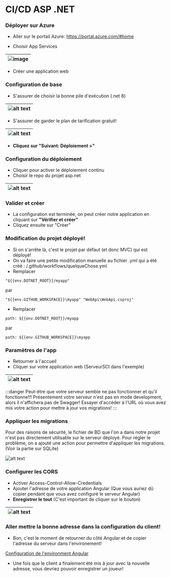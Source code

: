 # CI/CD ASP .NET

<!--
### Changer la BD
- Nous utiliserons SQLite pour le déploiement
- C'est n'est pas particulièrement bon, mais ça nous permet de garder l'hébergement gratuit!
- Vous devrez ajouter la dépendance à Microsoft.EntityFrameworkCore.Sqlite

```csharp
builder.Services.AddDbContext<ApplicationDbContext>(options =>
{
    options.UseLazyLoadingProxies();
    // Ajouter Microsoft.EntityFrameworkCore.Sqlite
    options.UseSqlite(connectionString);
});
```

- Ajuster maintenant appsettings.json
- La connection string pour SQLite est très simple

```csharp
"ConnectionStrings": {
  "DefaultConnection": "DataSource=app.db;Cache=Shared"
},
```
- Comme c'est une technologie de BD différente, la syntaxe n'est pas exactement la même et les migrations ne sont pas compatibles entre les deux!
:::warning
Il faut également refaire les **migrations!**
:::

:::info
Comme ce n'est pas trop intéressant de travailler avec SQLite, c'est probablement une bonne idée de vous créer une branche pour le déploiement, disons "prod". Et de faire le changement de BD dans cette branche là et continuer d'utiliser MS SQL dans vos autres branches.
:::
-->
<!--
### Outil de debug EntityFramework

En ajoutant cette configuration dans Program.cs, on va pouvoir obtenir des erreurs plus claires sur nos pages lorsqu'il y a un problème avec EntityFramework.
On va également pouvoir appliquer les migrations sur le serveur facilement.

```csharp
// Permet d'obtenir des erreurs de BD plus claires et même d'appliquer des migrations manquantes
builder.Services.AddDatabaseDeveloperPageExceptionFilter();
```

Il faut également ajouter cette libraire:

|![alt text](image-2.png)|
|-|
-->

### Déployer sur Azure

- Aller sur le portail Azure: https://portal.azure.com/#home

- Choisir App Services

| ![image](/img/infos/CICD/ASP/5W5-s3-az10.jpg) |
|-|

- Créer une application web

### Configuration de base
- S'assurer de choisir la bonne pile d'exécution (.net 8)


| ![alt text](image-16.png) |
|-|

- S'assurer de garder le plan de tarification gratuit!

| ![alt text](image-17.png) |
|-|

- **Cliquez sur "Suivant: Déploiement >"**

### Configuration du déploiement
- Cliquer pour activer le déploiement continu
- Choisir le repo du projet asp.net

| ![alt text](image-18.png) |
|-|

### Valider et créer
- La configuration est terminée, on peut créer notre application en cliquant sur **"Vérifier et créer"**
- Cliquez ensuite sur "Créer"

### Modification du projet déployé!
- Si on s'arrête là, c'est le projet par défaut (et donc MVC) qui est déployé!
- On va faire une petite modification manuelle au fichier .yml qui a été créé : /.github/workflows/quelqueChose.yml
- Remplacer
```
"${{env.DOTNET_ROOT}}/myapp"
```
par
```
"${{env.GITHUB_WORKSPACE}}\myapp" "WebApi\WebApi.csproj"
```
- Remplacer
```
path: ${{env.DOTNET_ROOT}}/myapp
```
par
```
path: ${{env.GITHUB_WORKSPACE}}\myapp
```


### Paramètres de l'app
- Retourner à l'accueil
- Cliquer sur votre application web (ServeurSCI dans l'exemple)

| ![alt text](image-19.png) |
|-|

:::danger
Peut-être que votre serveur semble ne pas fonctionner et qu'il fonctionne!!! Présentement votre serveur n'est pas en mode development, alors il n'affichera pas de Swagger!
Essayer d'accéder à l'URL où vous avez mis votre action pour mettre à jour vos migrations!
:::

### Appliquer les migrations

Pour des raisons de sécurité, le fichier de BD que l'on a dans notre projet n'est pas directement utilisable sur le serveur déployé. Pour régler le problème, on a ajouté une action pour permettre d'appliquer les migrations. (Voir la partie sur SQLite)

![alt text](image-23.png)

### Configurer les CORS
- Activer Access-Control-Allow-Credentials
- Ajouter l'adresse de votre application Angular (Que vous auriez dû copier pendant que vous avez configuré le serveur Angular)
- **Enregistrer le tout** (C'est important de cliquer sur le bouton)

| ![alt text](image-20.png) |
|-|

### Aller mettre la bonne adresse dans la configuration du client!

- Bon, c'est le moment de retourner du côté Angular et de copier l'adresse du serveur dans l'environement!

[Configuration de l'environment Angular](/info/CICD%20Angular#utiliser-la-variable-denvironnement)

- Une fois que le client a finalement été mis à jour avec la nouvelle adresse, vous devriez pouvoir enregistrer un joueur!

<!--
### Activer les messages d'erreurs
- Nous allons activer le mode développement pour être en mesure de voir les problème qui surviennent
- Aller dans Variables d'environment et faites "Ajouter"

| ![image](image-8.png) |
|-|

- Inscrire ASPNETCORE_ENVIRONMENT comme nom de paramètre
- Inscrire Development comme valeur
- Valider les changements

| ![image]((image-9.png) |
|-|
-->
<!--

### Appliquer les migrations
- Avec ASPNETCORE_ENVIRONMENT à development on pourra appliquer les migration lors de notre première connexion

|![alt text](image-3.png)|
|-|

-->



<!--
Note: Il y a déjà un exemple (**ToolsController**) dans le projet [BackgroundService](/info/BackgroundService), dans la branche **solutionSQLite**

```csharp
public async Task<IActionResult> Index()
{
    List<string> result = (await _context.Database.GetPendingMigrationsAsync()).ToList();
    this.ViewData["pendingmigrations"] = result;

    return View();
}

[HttpGet]
public IActionResult ApplyMigrations()
{
    _context.Database.Migrate();

    return RedirectToAction(nameof(Index));
}
```
-->

